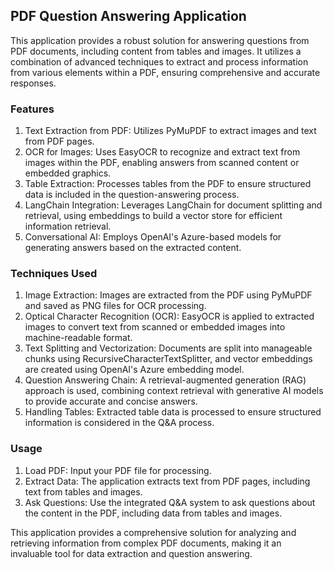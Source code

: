 ## PDF Question Answering Application
This application provides a robust solution for answering questions from PDF documents, including content from tables and images. It utilizes a combination of advanced techniques to extract and process information from various elements within a PDF, ensuring comprehensive and accurate responses.

### Features
1. Text Extraction from PDF: Utilizes PyMuPDF to extract images and text from PDF pages.
2. OCR for Images: Uses EasyOCR to recognize and extract text from images within the PDF, enabling answers from scanned content or embedded graphics.
3. Table Extraction: Processes tables from the PDF to ensure structured data is included in the question-answering process.
4. LangChain Integration: Leverages LangChain for document splitting and retrieval, using embeddings to build a vector store for efficient information retrieval.
5. Conversational AI: Employs OpenAI's Azure-based models for generating answers based on the extracted content.

### Techniques Used
1. Image Extraction: Images are extracted from the PDF using PyMuPDF and saved as PNG files for OCR processing.
2. Optical Character Recognition (OCR): EasyOCR is applied to extracted images to convert text from scanned or embedded images into machine-readable format.
3. Text Splitting and Vectorization: Documents are split into manageable chunks using RecursiveCharacterTextSplitter, and vector embeddings are created using OpenAI's Azure embedding model.
4. Question Answering Chain: A retrieval-augmented generation (RAG) approach is used, combining context retrieval with generative AI models to provide accurate and concise answers.
4. Handling Tables: Extracted table data is processed to ensure structured information is considered in the Q&A process.

### Usage
1. Load PDF: Input your PDF file for processing.
2. Extract Data: The application extracts text from PDF pages, including text from tables and images.
3. Ask Questions: Use the integrated Q&A system to ask questions about the content in the PDF, including data from tables and images.

This application provides a comprehensive solution for analyzing and retrieving information from complex PDF documents, making it an invaluable tool for data extraction and question answering.

